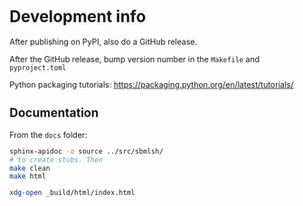 # Development info

After publishing on PyPI, also do a GitHub release.

After the GitHub release, bump version number in the `Makefile` and `pyproject.toml`

Python packaging tutorials: https://packaging.python.org/en/latest/tutorials/



## Documentation

From the `docs` folder:
```bash
sphinx-apidoc -o source ../src/sbmlsh/
# to create stubs. Then
make clean
make html

xdg-open _build/html/index.html
```

